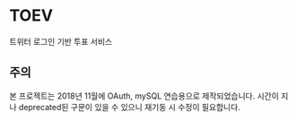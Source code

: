 # TOEV
트위터 로그인 기반 투표 서비스
## 주의
본 프로젝트는 2018년 11월에 OAuth, mySQL 연습용으로 제작되었습니다. 시간이 지나 deprecated된 구문이 있을 수 있으니 재기동 시 수정이 필요합니다.
